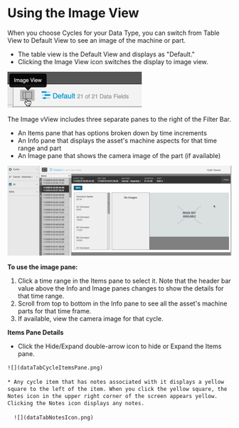 # Using the Image View

 When you choose Cycles for your Data Type, you can switch from Table View to Default View to see an image of the machine or part. 
 
  * The table view is the Default View and displays as "Default." 
  * Clicking the Image View icon switches the display to image view.
 
 
 ![](dataTabImageTableView.png)
 
 The Image vView includes three separate panes to the right of the Filter Bar.
 
  * An Items pane that has options broken down by time increments
  * An Info pane that displays the asset's machine aspects for that time range and part
  * An Image pane that shows the camera image of the part (if available)
 
 ![](dataTabImageViewExample.png)
 
 **To use the image pane:**
 
 1. Click a time range in the Items pane to select it. Note that the header bar value above the Info and Image panes changes to show the details for that time range.
 2. Scroll from top to bottom in the Info pane to see all the asset's machine parts for that time frame.
 3. If available, view the camera image for that cycle.

  **Items Pane Details**

   * Click the Hide/Expand double-arrow icon to hide or Expand the Items pane.

    ![](dataTabCycleItemsPane.png)
  
    * Any cycle item that has notes associated with it displays a yellow square to the left of the item. When you click the yellow square, the Notes icon in the upper right corner of the screen appears yellow. Clicking the Notes icon displays any notes.
  
      ![](dataTabNotesIcon.png)
  
  

 
 
 
 
 